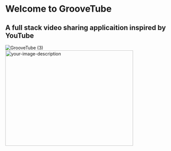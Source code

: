 # Welcome to GrooveTube
## A full stack video sharing applicaition inspired by YouTube

![GrooveTube (3)](https://github.com/spencerwilf/GrooveTube/assets/98922382/b66603b8-69f6-449e-8e5a-36af620112fb)
<img src="https://github.com/spencerwilf/GrooveTube/assets/98922382/b66603b8-69f6-449e-8e5a-36af620112fb" alt="your-image-description" width="400" height="300">


